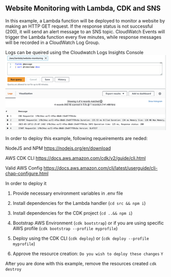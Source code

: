 ## Website Monitoring with Lambda, CDK and SNS

In this example, a Lambda function will be deployed to monitor a website by making an HTTP GET request. If the response status is not successful (200), it will send an alert message to an SNS topic. CloudWatch Events will trigger the Lambda function every five minutes, while response messages will be recorded in a CloudWatch Log Group.

Logs can be queired using the Cloudwatch Logs Insights Console
<img src="./images/insights.png" width="600">


In order to deploy this example, following requeirements are neded:

NodeJS and NPM
    https://nodejs.org/en/download

AWS CDK CLI
    https://docs.aws.amazon.com/cdk/v2/guide/cli.html

Valid AWS Config
    https://docs.aws.amazon.com/cli/latest/userguide/cli-chap-configure.html


In order to deploy it

1. Provide necessary environment variables in .env file

2. Install dependencies for the Lambda handler (`cd src && npm i`)

3. Install dependencies for the CDK project (`cd ..&& npm i`)

4. Bootstrap AWS Environment (`cdk bootstrap`) or if you are using specific AWS profile (`cdk bootstrap --profile myprofile`)
   
5. Deploy using the CDK CLI (`cdk deploy`) or (`cdk deploy --profile myprofile`)

6. Approve the resource creation: `Do you wish to deploy these changes` `Y`

After you are done with this example, remove the resources created
`cdk destroy`
